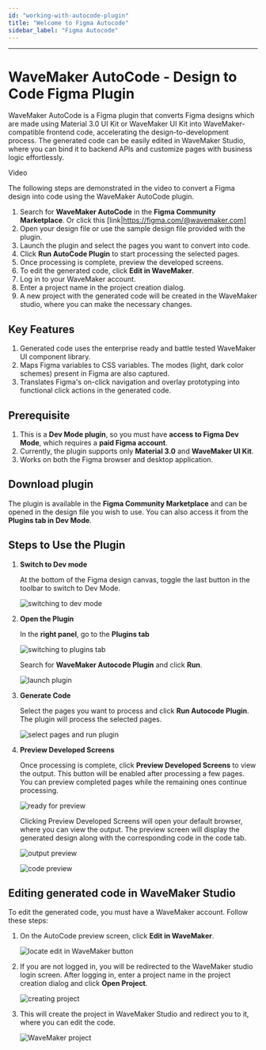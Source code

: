 ```yaml
---
id: "working-with-autocode-plugin"
title: "Welcome to Figma Autocode"
sidebar_label: "Figma Autocode"
---
```

---

# WaveMaker AutoCode - Design to Code Figma Plugin

WaveMaker AutoCode is a Figma plugin that converts Figma designs which are made using Material 3.0 UI Kit or WaveMaker UI Kit into WaveMaker-compatible frontend code, accelerating the design-to-development process. The generated code can be easily edited in WaveMaker Studio, where you can bind it to backend APIs and customize pages with business logic effortlessly.

Video

The following steps are demonstrated in the video to convert a Figma design into code using the WaveMaker AutoCode plugin.

1. Search for **WaveMaker AutoCode** in the **Figma Community Marketplace**. Or click this [link|https://figma.com/@wavemaker.com]
2. Open your design file or use the sample design file provided with the plugin.
3. Launch the plugin and select the pages you want to convert into code.
4. Click **Run AutoCode Plugin** to start processing the selected pages.
5. Once processing is complete, preview the developed screens.
6. To edit the generated code, click **Edit in WaveMaker**.
7. Log in to your WaveMaker account.
8. Enter a project name in the project creation dialog.
9. A new project with the generated code will be created in the WaveMaker studio, where you can make the necessary changes.

## Key Features
1. Generated code uses the enterprise ready and battle tested WaveMaker UI component library.
2. Maps Figma variables to CSS variables. The modes (light, dark color schemes) present in Figma are also captured. 
3. Translates Figma's on-click navigation and overlay prototyping into functional click actions in the generated code.

## Prerequisite
1. This is a **Dev Mode plugin**, so you must have **access to Figma Dev Mode**, which requires a **paid Figma account**. 
2. Currently, the plugin supports only **Material 3.0** and **WaveMaker UI Kit**. 
3. Works on both the Figma browser and desktop application.

## Download plugin

The plugin is available in the **Figma Community Marketplace** and can be opened in the design file you wish to use. You can also access it from the **Plugins tab in Dev Mode**. 

## Steps to Use the Plugin

1. **Switch to Dev mode**

    At the bottom of the Figma design canvas, toggle the last button in the toolbar to switch to Dev Mode.

    ![switching to dev mode](/learn/assets/autocode/switch_to_dev.png)

2. **Open the Plugin**

    In the **right panel**, go to the **Plugins tab**

    ![switching to plugins tab](/learn/assets/autocode/switch_to_plugins.png)

    Search for **WaveMaker Autocode Plugin** and click **Run**.
    
    ![launch plugin](/learn/assets/autocode/search_plugin.png)

3. **Generate Code**

    Select the pages you want to process and click **Run Autocode Plugin**. The plugin will process the selected pages.

    ![select pages and run plugin](/learn/assets/autocode/select_pages.png)

4. **Preview Developed Screens**

    Once processing is complete, click **Preview Developed Screens** to view the output. This button will be enabled after processing a few pages. You can preview completed pages while the remaining ones continue processing.

    ![ready for preview](/learn/assets/autocode/preview_complete.png)

    Clicking Preview Developed Screens will open your default browser, where you can view the output. The preview screen will display the generated design along with the corresponding code in the code tab.

    ![output preview](/learn/assets/autocode/preview_screens.png)

    ![code preview](/learn/assets/autocode/preview_code.png)

## Editing generated code in WaveMaker Studio

To edit the generated code, you must have a WaveMaker account. Follow these steps:

1. On the AutoCode preview screen, click **Edit in WaveMaker**.

    ![locate edit in WaveMaker button](/learn/assets/autocode/edit_in_wm.png)

2. If you are not logged in, you will be redirected to the WaveMaker studio login screen. After logging in, enter a project name in the project creation dialog and click **Open Project**.

    ![creating project](/learn/assets/autocode/create_project.png)

3. This will create the project in WaveMaker Studio and redirect you to it, where you can edit the code.

    ![WaveMaker project](/learn/assets/autocode/project_in_studio.png)
















